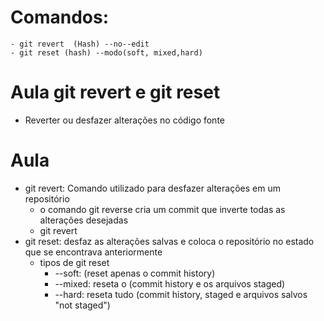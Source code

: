 
# Comandos:
	- git revert  (Hash) --no--edit
	- git reset (hash) --modo(soft, mixed,hard)
# Aula git revert e git reset

- Reverter ou desfazer alterações no código fonte



# Aula 

- git revert: Comando utilizado para desfazer alterações em um repositório
	- o comando git reverse cria um commit que inverte todas as alterações desejadas 
	- git revert
- git reset: desfaz as alterações salvas e coloca o repositório no estado que se encontrava anteriormente
	- tipos de git reset 
		- --soft: (reset apenas o commit history)
		- --mixed: reseta o (commit  history e os arquivos staged)
		- --hard: reseta tudo (commit history, staged e arquivos salvos "not staged")